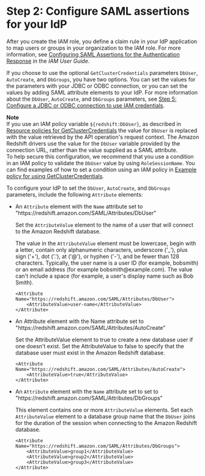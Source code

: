 # Step 2: Configure SAML assertions for your IdP<a name="configuring-saml-assertions"></a>

After you create the IAM role, you define a claim rule in your IdP application to map users or groups in your organization to the IAM role\. For more information, see [Configuring SAML Assertions for the Authentication Response](https://docs.aws.amazon.com/IAM/latest/UserGuide/id_roles_providers_create_saml_assertions.html) in the *IAM User Guide*\.

If you choose to use the optional `GetClusterCredentials` parameters `DbUser`, `AutoCreate`, and `DbGroups`, you have two options\. You can set the values for the parameters with your JDBC or ODBC connection, or you can set the values by adding SAML attribute elements to your IdP\. For more information about the `DbUser`, `AutoCreate`, and `DbGroups` parameters, see [Step 5: Configure a JDBC or ODBC connection to use IAM credentials](generating-iam-credentials-configure-jdbc-odbc.md)\.

**Note**  
If you use an IAM policy variable `${redshift:DbUser}`, as described in [Resource policies for GetClusterCredentials](redshift-iam-access-control-identity-based.md#redshift-policy-resources.getclustercredentials-resources) the value for `DbUser` is replaced with the value retrieved by the API operation's request context\. The Amazon Redshift drivers use the value for the `DbUser` variable provided by the connection URL, rather than the value supplied as a SAML attribute\.   
To help secure this configuration, we recommend that you use a condition in an IAM policy to validate the `DbUser` value by using `RoleSessionName`\. You can find examples of how to set a condition using an IAM policy in [Example policy for using GetClusterCredentials](redshift-iam-access-control-identity-based.md#redshift-policy-examples-getclustercredentials)\.

To configure your IdP to set the `DbUser`, `AutoCreate`, and `DbGroups` parameters, include the following `Attribute` elements:
+ An `Attribute` element with the `Name` attribute set to "https://redshift\.amazon\.com/SAML/Attributes/DbUser"

  Set the `AttributeValue` element to the name of a user that will connect to the Amazon Redshift database\.

  The value in the `AttributeValue` element must be lowercase, begin with a letter, contain only alphanumeric characters, underscore \('\_'\), plus sign \('\+'\), dot \('\.'\), at \('@'\), or hyphen \('\-'\), and be fewer than 128 characters\. Typically, the user name is a user ID \(for example, bobsmith\) or an email address \(for example bobsmith@example\.com\)\. The value can't include a space \(for example, a user's display name such as Bob Smith\)\.

  ```
  <Attribute Name="https://redshift.amazon.com/SAML/Attributes/DbUser">
      <AttributeValue>user-name</AttributeValue>
  </Attribute>
  ```
+ An Attribute element with the Name attribute set to "https://redshift\.amazon\.com/SAML/Attributes/AutoCreate"

  Set the AttributeValue element to true to create a new database user if one doesn't exist\. Set the AttributeValue to false to specify that the database user must exist in the Amazon Redshift database\.

  ```
  <Attribute Name="https://redshift.amazon.com/SAML/Attributes/AutoCreate">
      <AttributeValue>true</AttributeValue>
  </Attribute>
  ```
+ An `Attribute` element with the `Name` attribute set to set to "https://redshift\.amazon\.com/SAML/Attributes/DbGroups"

  This element contains one or more `AttributeValue` elements\. Set each `AttributeValue` element to a database group name that the `DbUser` joins for the duration of the session when connecting to the Amazon Redshift database\.

  ```
  <Attribute Name="https://redshift.amazon.com/SAML/Attributes/DbGroups">
      <AttributeValue>group1</AttributeValue>
      <AttributeValue>group2</AttributeValue>
      <AttributeValue>group3</AttributeValue>
  </Attribute>
  ```